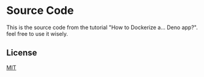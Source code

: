 # Source Code

This is the source code from the tutorial "How to Dockerize a... Deno app?".
feel free to use it wisely.

## License
[MIT](https://choosealicense.com/licenses/mit/)